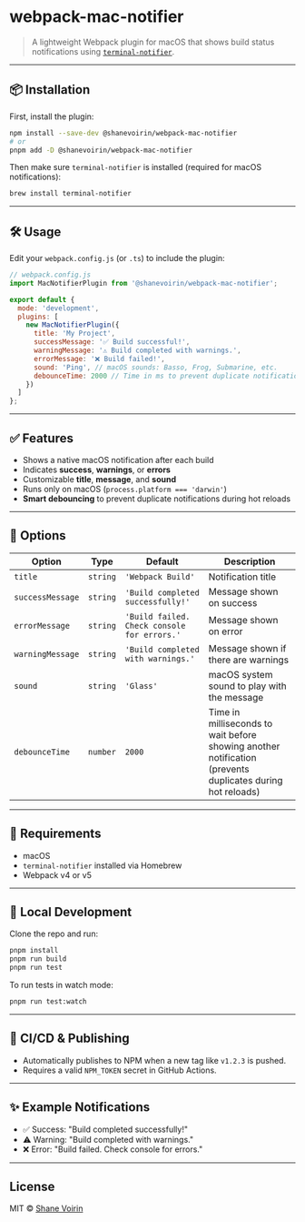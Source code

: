 # webpack-mac-notifier

> A lightweight Webpack plugin for macOS that shows build status notifications using [`terminal-notifier`](https://github.com/julienXX/terminal-notifier).

---

## 📦 Installation

First, install the plugin:

```bash
npm install --save-dev @shanevoirin/webpack-mac-notifier
# or
pnpm add -D @shanevoirin/webpack-mac-notifier
```

Then make sure `terminal-notifier` is installed (required for macOS notifications):

```bash
brew install terminal-notifier
```

---

## 🛠 Usage

Edit your `webpack.config.js` (or `.ts`) to include the plugin:

```js
// webpack.config.js
import MacNotifierPlugin from '@shanevoirin/webpack-mac-notifier';

export default {
  mode: 'development',
  plugins: [
    new MacNotifierPlugin({
      title: 'My Project',
      successMessage: '✅ Build successful!',
      warningMessage: '⚠️ Build completed with warnings.',
      errorMessage: '❌ Build failed!',
      sound: 'Ping', // macOS sounds: Basso, Frog, Submarine, etc.
      debounceTime: 2000 // Time in ms to prevent duplicate notifications
    })
  ]
};
```

---

## ✅ Features

- Shows a native macOS notification after each build
- Indicates **success**, **warnings**, or **errors**
- Customizable **title**, **message**, and **sound**
- Runs only on macOS (`process.platform === 'darwin'`)
- **Smart debouncing** to prevent duplicate notifications during hot reloads

---

## 🔧 Options

| Option          | Type     | Default                      | Description                                      |
|-----------------|----------|------------------------------|--------------------------------------------------|
| `title`         | `string` | `'Webpack Build'`            | Notification title                               |
| `successMessage`| `string` | `'Build completed successfully!'` | Message shown on success                     |
| `errorMessage`  | `string` | `'Build failed. Check console for errors.'` | Message shown on error       |
| `warningMessage`| `string` | `'Build completed with warnings.'` | Message shown if there are warnings     |
| `sound`         | `string` | `'Glass'`                    | macOS system sound to play with the message      |
| `debounceTime`  | `number` | `2000`                      | Time in milliseconds to wait before showing another notification (prevents duplicates during hot reloads) |

---

## 📘 Requirements

- macOS
- `terminal-notifier` installed via Homebrew
- Webpack v4 or v5

---

## 🧪 Local Development

Clone the repo and run:

```bash
pnpm install
pnpm run build
pnpm run test
```

To run tests in watch mode:

```bash
pnpm run test:watch
```

---

## 🔐 CI/CD & Publishing

- Automatically publishes to NPM when a new tag like `v1.2.3` is pushed.
- Requires a valid `NPM_TOKEN` secret in GitHub Actions.

---

## ✨ Example Notifications

- ✅ Success: "Build completed successfully!"
- ⚠️ Warning: "Build completed with warnings."
- ❌ Error: "Build failed. Check console for errors."

---

## License

MIT © [Shane Voirin](https://github.com/shanevoirin)
